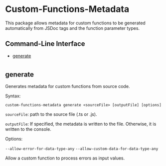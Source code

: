 # Custom-Functions-Metadata

This package allows metadata for custom functions to be generated automatically from JSDoc tags and the function parameter types.

## Command-Line Interface
* [generate](#generate)

#

## generate 
Generates metadata for custom functions from source code. 

Syntax:

`custom-functions-metadata generate <sourceFile> [outputFile] [options]`

`sourceFile`: path to the source file (.ts or .js).

`outputFile`: If specified, the metadata is written to the file. Otherwise, it is written to the console.

Options:

`--allow-error-for-data-type-any`
`--allow-custom-data-for-data-type-any`

Allow a custom function to process errors as input values.
